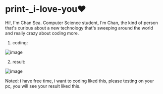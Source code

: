 # print-_i-love-you♥️
 
 Hi!, I'm Chan Sea.
 Computer Science student, I'm Chan, the kind of person that's curious about a new technology that's sweeping around the world and really crazy about coding more.

1. coding:

![image](https://user-images.githubusercontent.com/115343007/224571241-d1209cca-deb9-44e6-adc4-72a076d9e40e.png)

2. result:

![image](https://user-images.githubusercontent.com/115343007/224571252-f2b41a0e-2f5d-4b14-8486-26ea818c45e0.png)


Noted: i have free time, i want to coding liked this, please testing on your pc, you will see your result liked this.
